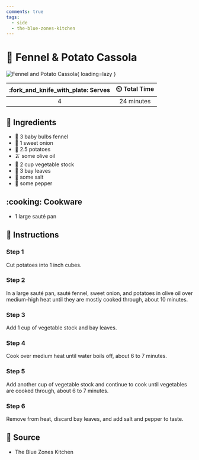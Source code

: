 ```yaml
---
comments: true
tags:
  - side
  - the-blue-zones-kitchen
---
```

# :leafy_green: Fennel & Potato Cassola

![Fennel and Potato Cassola][1]{ loading=lazy }

| :fork_and_knife_with_plate: Serves | :timer_clock: Total Time |
|:----------------------------------:|:-----------------------: |
| 4 | 24 minutes |

## :salt: Ingredients

- :leafy_green: 3 baby bulbs fennel
- :onion: 1 sweet onion
- :potato: 2.5 potatoes
- :olive: some olive oil
- :stew: 2 cup vegetable stock
- :fallen_leaf: 3 bay leaves
- :salt: some salt
- :salt: some pepper

## :cooking: Cookware

- 1 large sauté pan

## :pencil: Instructions

### Step 1

Cut potatoes into 1 inch cubes.

### Step 2

In a large sauté pan, sauté fennel, sweet onion, and potatoes in olive oil over medium-high heat until they are mostly
cooked through, about 10 minutes.

### Step 3

Add 1 cup of vegetable stock and bay leaves.

### Step 4

Cook over medium heat until water boils off, about 6 to 7 minutes.

### Step 5

Add another cup of vegetable stock and continue to cook until vegetables are cooked through, about 6 to 7 minutes.

### Step 6

Remove from heat, discard bay leaves, and add salt and pepper to taste.

## :link: Source

- The Blue Zones Kitchen

[1]: <../assets/images/fennel-and-potato-cassola.jpg>
